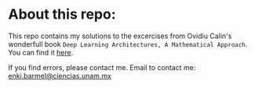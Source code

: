 # About this repo:

This repo contains my solutions to the excercises from Ovidiu Calin's wonderfull book `Deep Learning Architectures, A Mathematical Approach`. You can find it [here](https://www.academia.edu/78605175/Deep_Learning_Architectures). 

If you find errors, please contact me.
Email to contact me: enki.barmel@ciencias.unam.mx
